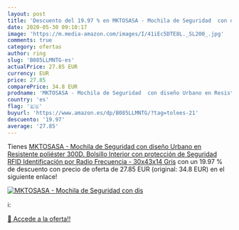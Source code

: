 ```yaml
---
layout: post
title: 'Descuento del 19.97 % en MKTOSASA - Mochila de Seguridad  con dis'
date: 2020-05-30 09:10:17
image: 'https://m.media-amazon.com/images/I/41iEc5DTE8L._SL200_.jpg'
comments: true
category: ofertas
author: ring
slug: 'B085LLMNTG-es'
actualPrice: 27.85 EUR
currency: EUR
price: 27.85
comparePrice: 34.8 EUR
prodname: 'MKTOSASA - Mochila de Seguridad  con diseño Urbano en Resistente poliéster 300D. Bolsillo Interior con protección de Seguridad RFID  Identificación por Radio Frecuencia  - 30x43x14 Gris'
country: 'es'
flag: '🇪🇸'
buyurl: 'https://www.amazon.es/dp/B085LLMNTG/?tag=tolees-21'
descuento: '19.97'
average: '27.85'
---
```


Tienes [MKTOSASA - Mochila de Seguridad  con diseño Urbano en Resistente poliéster 300D. Bolsillo Interior con protección de Seguridad RFID  Identificación por Radio Frecuencia  - 30x43x14 Gris](https://www.amazon.es/dp/B085LLMNTG/?tag=tolees-21) con un 19.97 % de descuento con precio de oferta de 27.85 EUR (original: 34.8 EUR) en el siguiente enlace!

[![MKTOSASA - Mochila de Seguridad  con dis](https://m.media-amazon.com/images/I/41iEc5DTE8L._SL200_.jpg)](https://www.amazon.es/dp/B085LLMNTG/?tag=tolees-21)

ℹ️:


[🛒 Accede a la oferta!!](https://www.amazon.es/dp/B085LLMNTG/?tag=tolees-21)

